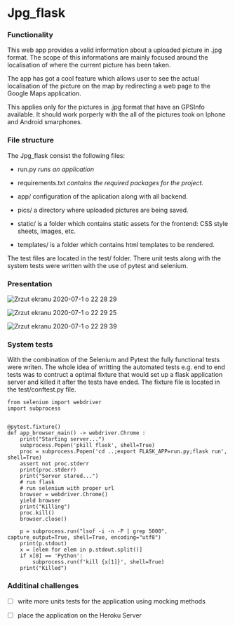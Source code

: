 # Jpg_flask

### Functionality

This web app provides a valid information about a uploaded picture in .jpg format. The scope of this informations are mainly focused around the localisation of where the current picture has been taken. 

The app has got a cool feature which allows user to see the actual localisation of the picture on the map by redirecting a web page to the Google Maps application.

This applies only for the pictures in .jpg format that have an GPSInfo available. It should work porperly with the all of the pictures took on Iphone and Android smarphones.

### File structure
The Jpg_flask consist the following files:
- run.py _runs an application_
- requirements.txt _contains the required packages for the project._


- app/ configuration of the aplication along with all backend.
- pics/ a directory where uploaded pictures are being saved.
- static/ is a folder which contains static assets for the frontend: CSS style sheets, images, etc.
- templates/ is a folder which contains html templates to be rendered.

The test files are located in the test/ folder. There unit tests along with the system tests were written with the use of pytest and selenium.

### Presentation

![Zrzut ekranu 2020-07-1 o 22 28 29](https://user-images.githubusercontent.com/54006852/86289083-579f7c80-bbeb-11ea-9968-ffa8646ce33a.png)


![Zrzut ekranu 2020-07-1 o 22 29 25](https://user-images.githubusercontent.com/54006852/86289694-6cc8db00-bbec-11ea-9e4b-efff4b7857c5.png)


![Zrzut ekranu 2020-07-1 o 22 29 39](https://user-images.githubusercontent.com/54006852/86289969-e660c900-bbec-11ea-9ea7-6235276c8b10.png)


### System tests

With the combination of the Selenium and Pytest the fully functional tests were writen. The whole idea of writting the automated tests e.g. end to end tests was to contruct a optimal fixture that would set up a flask application server and killed it after the tests have ended. The fixture file is located in the test/conftest.py file. 

```import pytest
from selenium import webdriver
import subprocess


@pytest.fixture()
def app_browser_main() -> webdriver.Chrome :
    print("Starting server...")
    subprocess.Popen('pkill flask', shell=True)
    proc = subprocess.Popen('cd ..;export FLASK_APP=run.py;flask run', shell=True)
    assert not proc.stderr
    print(proc.stderr)
    print("Server stared...")
    # run flask
    # run selenium with proper url
    browser = webdriver.Chrome()
    yield browser
    print("Killing")
    proc.kill()
    browser.close()

    p = subprocess.run("lsof -i -n -P | grep 5000", capture_output=True, shell=True, encoding="utf8")
    print(p.stdout)
    x = [elem for elem in p.stdout.split()]
    if x[0] == 'Python':
        subprocess.run(f'kill {x[1]}', shell=True)
    print("Killed")
```

### Additinal challenges

- [ ] write more units tests for the application using mocking methods
- [ ] place the application on the Heroku Server



